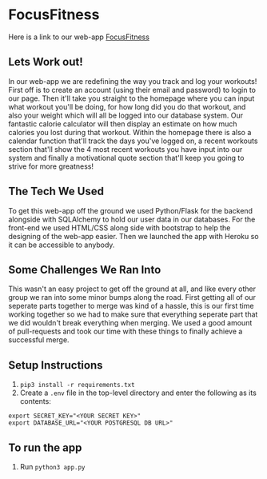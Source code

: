 # FocusFitness
Here is a link to our web-app [FocusFitness](https://tranquil-spire-20189.herokuapp.com/)

## Lets Work out!
In our web-app we are redefining the way you track and log your workouts! First off is to create an account (using their email and password) to login to our page. Then it'll take you straight to the homepage where you can input what workout you'll be doing, for how long did you do that workout, and also your weight which will all be logged into our database system. Our fantastic calorie calculator will then display an estimate on how much calories you lost during that workout. Within the homepage there is also a calendar function that'll track the days you've logged on, a recent workouts section that'll show the 4 most recent workouts you have input into our system and finally a motivational quote section that'll keep you going to strive for more greatness!

## The Tech We Used
To get this web-app off the ground we used Python/Flask for the backend alongside with SQLAlchemy to hold our user data in our databases. For the front-end we used HTML/CSS along side with bootstrap to help the designing of the web-app easier. Then we launched the app with Heroku so it can be accessible to anybody.

## Some Challenges We Ran Into
This wasn't an easy project to get off the ground at all, and like every other group we ran into some minor bumps along the road. First getting all of our seperate parts together to merge was kind of a hassle, this is our first time working together so we had to make sure that everything seperate part that we did wouldn't break everything when merging. We used a good amount of pull-requests and took our time with these things to finally achieve a successful merge. 

## Setup Instructions
1. `pip3 install -r requirements.txt`
2. Create a `.env` file in the top-level directory and enter the following as its contents:
```
export SECRET_KEY="<YOUR SECRET KEY>"
export DATABASE_URL="<YOUR POSTGRESQL DB URL>"
```
## To run the app
1. Run `python3 app.py`
